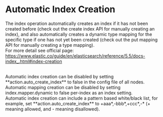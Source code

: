 # Automatic Index Creation
The index operation automatically creates an index if it has not been created before (check out the create index API for manually creating an index), and also automatically creates a dynamic type mapping for the specific type if one has not yet been created (check out the put mapping API for manually creating a type mapping).
<br>
For more detail see official page: https://www.elastic.co/guide/en/elasticsearch/reference/5.5/docs-index_.html#index-creation

<br>
Automatic index creation can be disabled by setting **action.auto_create_index** to false in the config file of all nodes. Automatic mapping creation can be disabled by setting index.mapper.dynamic to false per-index as an index setting.
<br>
Automatic index creation can include a pattern based white/black list, for example, set **action.auto_create_index** to +aaa*,-bbb*,+ccc*,-* (+ meaning allowed, and - meaning disallowed).